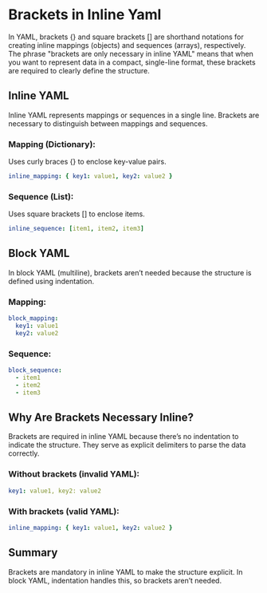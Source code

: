 # Brackets in Inline Yaml
In YAML, brackets {} and square brackets [] are shorthand notations for creating inline mappings (objects) and sequences (arrays), respectively. The phrase "brackets are only necessary in inline YAML" means that when you want to represent data in a compact, single-line format, these brackets are required to clearly define the structure.

## Inline YAML
Inline YAML represents mappings or sequences in a single line. Brackets are necessary to distinguish between mappings and sequences.

### Mapping (Dictionary):
Uses curly braces {} to enclose key-value pairs.

```yaml
inline_mapping: { key1: value1, key2: value2 }
```

### Sequence (List):
Uses square brackets [] to enclose items.

```yaml
inline_sequence: [item1, item2, item3]
```
## Block YAML
In block YAML (multiline), brackets aren’t needed because the structure is defined using indentation.

### Mapping:

```yaml
block_mapping:
  key1: value1
  key2: value2
```
### Sequence:

```yaml
block_sequence:
  - item1
  - item2
  - item3
```

## Why Are Brackets Necessary Inline?
Brackets are required in inline YAML because there’s no indentation to indicate the structure. They serve as explicit delimiters to parse the data correctly.

### Without brackets (invalid YAML):

```yaml
key1: value1, key2: value2
```
### With brackets (valid YAML):

```yaml
inline_mapping: { key1: value1, key2: value2 }
```
## Summary
Brackets are mandatory in inline YAML to make the structure explicit. In block YAML, indentation handles this, so brackets aren’t needed.